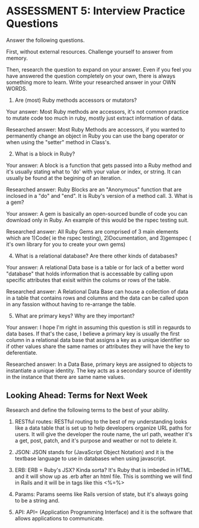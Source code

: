 # ASSESSMENT 5: Interview Practice Questions
Answer the following questions.

First, without external resources. Challenge yourself to answer from memory.

Then, research the question to expand on your answer. Even if you feel you have answered the question completely on your own, there is always something more to learn. Write your researched answer in your OWN WORDS.

1. Are (most) Ruby methods accessors or mutators?

  Your answer:
  Most Ruby methods are accessors, it's not common practice to mutate code too much in ruby, mostly just extract information of data. 

  Researched answer:
  Most Ruby Methods are accessors, if you wanted to permanently change an object in Ruby you can use the bang operator or when using the "setter" method in Class's.



2. What is a block in Ruby?

  Your answer:
  A block is a function that gets passed into a Ruby method and it's usually stating what to 'do' with your value or index, or string. It can usually be found at the begining of an iteration. 

  Researched answer:
  Ruby Blocks are an "Anonymous" function that are inclosed in a "do" and "end". It is Ruby's version of a method call.
3. What is a gem?

  Your answer:
  A gem is basically an open-sourced bundle of code you can download only in Ruby. An example of this would be the rspec testing suit.

  Researched answer:
  All Ruby Gems are comprised of 3 main elements which are 1)Code( ie the rspec testing), 2)Documentation, and 3)gemspec ( it's own library for you to create your own gems)


4. What is a relational database? Are there other kinds of databases?

  Your answer:
  A relational Data base is a table or for lack of a better word "database" that holds information that is accessable by calling upon specific attributes that exisit within the colums or rows of the table. 

  Researched answer:
  A Relational Data Base can house a collection of data in a table that contains rows and columns and the data can be called upon in any fassion without having to re-arrange the table. 


5. What are primary keys? Why are they important?

  Your answer:
  I hope I'm right in assuming this question is still in regaurds to data bases. If that's the case, I believe a primary key is usually the first column in a relational data base that assigns a key as a unique identifier so if other values share the same names or attributes they will have the key to deferentiate. 

  Researched answer:
  In a Data Base, primary keys are assigned to objects to instantiate a unique identity. The key acts as a secondary source of identity in the instance that there are same name values. 


## Looking Ahead: Terms for Next Week
Research and define the following terms to the best of your ability.

1. RESTful routes:
RESTful routing to the best of my understanding looks like a data table that is set up to help developers organize URL paths for users. It will give the developer the route name, the url path, weather it's a get, post, patch, and it's purpose and weather or not to delete it.

2. JSON:
JSON stands for (JavaScript Object Notation) and it is the textbase language to use in databases when using javascript. 

3. ERB:
ERB = Ruby's JSX? Kinda sorta? It's Ruby that is imbeded  in HTML. and it will show up as .erb after an html file. This is somthing we will find in Rails and it will be in tags like this <%=%>

4. Params:
Params seems like Rails version of state, but it's always going to be a string and.

5. API:
API= (Application Programming Interface) and it is the software that allows applications to communicate. 